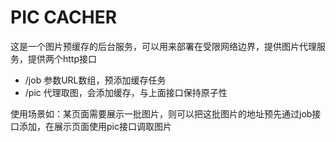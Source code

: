 PIC CACHER 
==============
这是一个图片预缓存的后台服务，可以用来部署在受限网络边界，提供图片代理服务，提供两个http接口

+ /job 参数URL数组，预添加缓存任务
+ /pic 代理取图，会添加缓存，与上面接口保持原子性

使用场景如：某页面需要展示一批图片，则可以把这批图片的地址预先通过job接口添加，在展示页面使用pic接口调取图片
